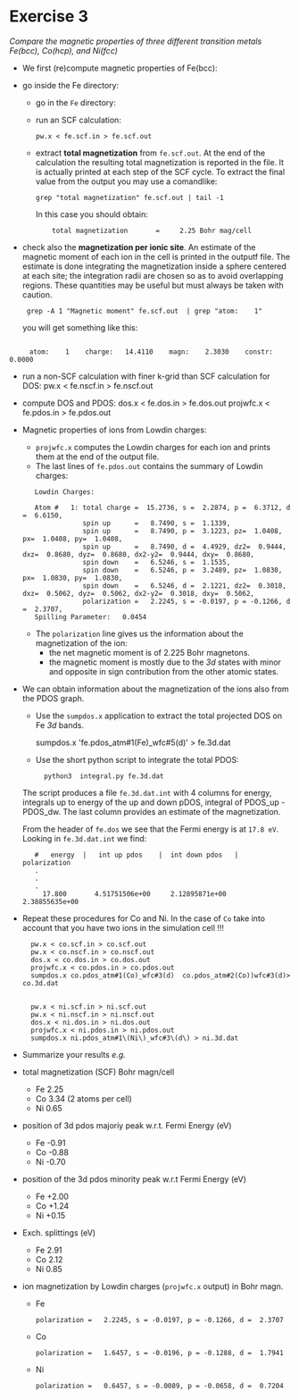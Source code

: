 # Exercise 3

_Compare the magnetic properties of three different transition metals Fe(bcc), Co(hcp), and Ni(fcc)_


*  We first (re)compute magnetic properties of Fe(bcc):
  * go inside the Fe directory:
    * go in the `Fe` directory:
    * run an SCF calculation:

          pw.x < fe.scf.in > fe.scf.out

     * extract **total magnetization** from `fe.scf.out`. At the end of the calculation the resulting total magnetization is reported in the file. It is actually printed at each step of the SCF cycle. To extract the  final value from the output you may use a comandlike:

           grep "total magnetization" fe.scf.out | tail -1 
     
          In this case you should obtain: 

               total magnetization       =     2.25 Bohr mag/cell


* check also the **magnetization per ionic site**. An estimate of the magnetic moment of each ion in the cell is printed in the outputf file. The estimate  is done integrating the magnetization inside a sphere centered at each site; the integration radii are  chosen so as  to avoid overlapping regions. These quantities may be useful but must always be taken with caution. 
  
       grep -A 1 "Magnetic moment" fe.scf.out  | grep "atom:    1"
  you will get something like this:

```

     atom:    1    charge:   14.4110    magn:    2.3030    constr:    0.0000
```

* run a non-SCF calculation with finer k-grid than SCF calculation for DOS:
                 pw.x < fe.nscf.in > fe.nscf.out



* compute  DOS and PDOS:
               dos.x < fe.dos.in > fe.dos.out
               projwfc.x < fe.pdos.in > fe.pdos.out

* Magnetic properties of ions from Lowdin charges:
  * `projwfc.x` computes  the Lowdin charges for each ion and prints them at the end of the output file. 
  * The last lines of  `fe.pdos.out` contains the summary of Lowdin charges:
  ```
     Lowdin Charges: 

     Atom #   1: total charge =  15.2736, s =  2.2874, p =  6.3712, d =  6.6150, 
                 spin up      =   8.7490, s =  1.1339, 
                 spin up      =   8.7490, p =  3.1223, pz=  1.0408, px=  1.0408, py=  1.0408, 
                 spin up      =   8.7490, d =  4.4929, dz2=  0.9444, dxz=  0.8680, dyz=  0.8680, dx2-y2=  0.9444, dxy=  0.8680, 
                 spin down    =   6.5246, s =  1.1535, 
                 spin down    =   6.5246, p =  3.2489, pz=  1.0830, px=  1.0830, py=  1.0830, 
                 spin down    =   6.5246, d =  2.1221, dz2=  0.3018, dxz=  0.5062, dyz=  0.5062, dx2-y2=  0.3018, dxy=  0.5062, 
                 polarization =   2.2245, s = -0.0197, p = -0.1266, d =  2.3707, 
     Spilling Parameter:   0.0454

  ```
  * The `polarization`  line gives us the information about the magnetization of the ion: 
    * the net magnetic moment is of 2.225 Bohr magnetons. 
    * the magnetic moment is mostly due to the _3d_ states with minor and opposite in sign contribution from the other atomic states. 

    

* We can obtain information about the magnetization of the ions also from the  PDOS graph. 
  * Use the `sumpdos.x` application to extract the total projected DOS on
  Fe _3d_ bands.

       sumpdos.x  'fe.pdos_atm#1(Fe)_wfc#5(d)' > fe.3d.dat

  * Use the  short python script  to integrate the total  PDOS:
           
          python3  integral.py fe.3d.dat

  The script produces a file `fe.3d.dat.int` with 4 columns for energy, integrals up to energy  of the up and down pDOS, integral of PDOS_up - PDOS_dw. The last column provides an estimate of the magnetization. 

  From the header of `fe.dos` we see that the Fermi energy is at `17.8 eV`. Looking in `fe.3d.dat.int` we find:
  ``` 
     #   energy  |   int up pdos    |  int down pdos   |   polarization
     .
     .
     .
       17.800       4.51751506e+00     2.12895871e+00      2.38855635e+00
  ```

  

  



*  Repeat these procedures for Co and Ni. In the case of `Co` take into account that you have two ions in the simulation cell !!!

         pw.x < co.scf.in > co.scf.out
         pw.x < co.nscf.in > co.nscf.out
         dos.x < co.dos.in > co.dos.out
         projwfc.x < co.pdos.in > co.pdos.out
         sumpdos.x co.pdos_atm#1(Co)_wfc#3(d)  co.pdos_atm#2(Co))wfc#3(d)> co.3d.dat


         pw.x < ni.scf.in > ni.scf.out
         pw.x < ni.nscf.in > ni.nscf.out
         dos.x < ni.dos.in > ni.dos.out
         projwfc.x < ni.pdos.in > ni.pdos.out
         sumpdos.x ni.pdos_atm#1\(Ni\)_wfc#3\(d\) > ni.3d.dat

*  Summarize your results _e.g._

  * total magnetization (SCF) Bohr magn/cell
    * Fe    2.25 
    * Co    3.34  (2 atoms per cell)
    * Ni    0.65 
  * position of 3d pdos majoriy peak  w.r.t. Fermi Energy (eV)
    * Fe  -0.91 
    * Co  -0.88
    * Ni  -0.70
  * position of the 3d pdos minority peak w.r.t Fermi Energy (eV)
    * Fe      +2.00 
    * Co      +1.24
    * Ni      +0.15
  * Exch. splittings  (eV)
    * Fe  2.91
    * Co  2.12 
    * Ni  0.85 
  * ion magnetization by Lowdin charges (`projwfc.x` output) in Bohr magn. 
    * Fe
        ```
        polarization =   2.2245, s = -0.0197, p = -0.1266, d =  2.3707
        ```
     * Co
       ```
       polarization =   1.6457, s = -0.0196, p = -0.1288, d =  1.7941
       ```
     * Ni
       ```
       polarization =   0.6457, s = -0.0089, p = -0.0658, d =  0.7204
       ```
